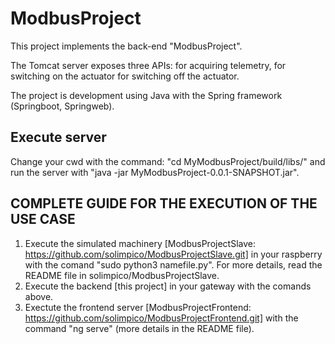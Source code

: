# ModbusProject

This project implements the back-end "ModbusProject". 

The Tomcat server exposes three APIs: 
  for acquiring telemetry, 
  for switching on the actuator
  for switching off the actuator.

The project is development using Java with the Spring framework (Springboot, Springweb).

## Execute server

Change your cwd with the command: "cd MyModbusProject/build/libs/" and run the server with "java -jar MyModbusProject-0.0.1-SNAPSHOT.jar".

## COMPLETE GUIDE FOR THE EXECUTION OF THE USE CASE
1) Execute the simulated machinery [ModbusProjectSlave: https://github.com/solimpico/ModbusProjectSlave.git] in your raspberry with the comand "sudo python3 namefile.py".
For more details, read the README file in  solimpico/ModbusProjectSlave.
2) Execute the backend [this project] in your gateway with the comands above. 
3) Exectute the frontend server [ModbusProjectFrontend: https://github.com/solimpico/ModbusProjectFrontend.git] with the command "ng serve" (more details in the README file).
